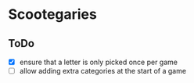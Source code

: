 # Scootegaries

## ToDo

- [x] ensure that a letter is only picked once per game
- [ ] allow adding extra categories at the start of a game

